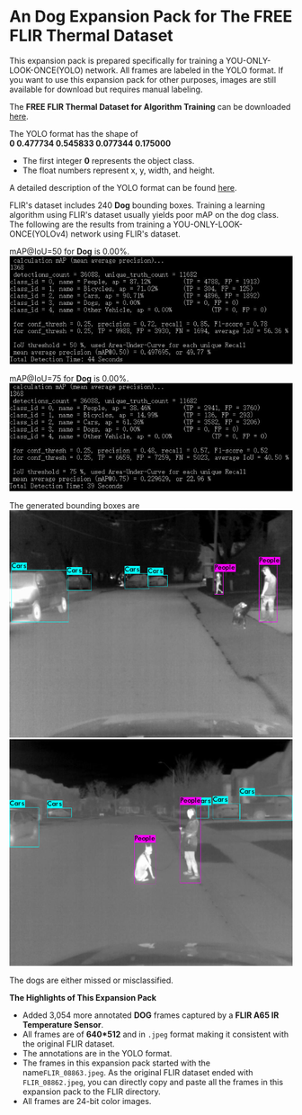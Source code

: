 # An Dog Expansion Pack for The FREE FLIR Thermal Dataset
This expansion pack is prepared specifically for training a YOU-ONLY-LOOK-ONCE(YOLO) network. All frames are labeled in the YOLO format.
If you want to use this expansion pack for other purposes, images are still available for download but requires manual labeling.

The **FREE FLIR Thermal Dataset for Algorithm Training** can be downloaded [here](https://www.flir.ca/oem/adas/adas-dataset-form/).

The YOLO format has the shape of <br />
**0 0.477734 0.545833 0.077344 0.175000**<br />
* The first integer **0** represents the object class.
* The float numbers represent x, y, width, and height. 

A detailed description of the YOLO format can be found [here](https://github.com/AlexeyAB/Yolo_mark/issues/60).

FLIR's dataset includes 240 **Dog** bounding boxes. Training a learning algorithm using FLIR's dataset usually yields poor mAP on the dog class.<br />
The following are the results from training a YOU-ONLY-LOOK-ONCE(YOLOv4) network using FLIR's dataset.

mAP@IoU=50 for **Dog** is 0.00%.<br />
![yolo result](./3.JPG?raw=true)

mAP@IoU=75 for **Dog** is 0.00%.<br />
![yolo result](./4.JPG?raw=true)

The generated bounding boxes are
![yolo box](./2.jpg)
![yolo box](./1.jpg)

The dogs are either missed or misclassified.



**The Highlights of This Expansion Pack**<br />
* Added 3,054 more annotated **DOG** frames captured by a **FLIR A65 IR Temperature Sensor**.
* All frames are of **640*512** and in `.jpeg` format making it consistent with the original FLIR dataset.
* The annotations are in the YOLO format.
* The frames in this expansion pack started with the name`FLIR_08863.jpeg`. As the original FLIR dataset ended with `FLIR_08862.jpeg`, you can directly copy and paste all the frames in this expansion pack to the FLIR directory.
* All frames are 24-bit color images.


